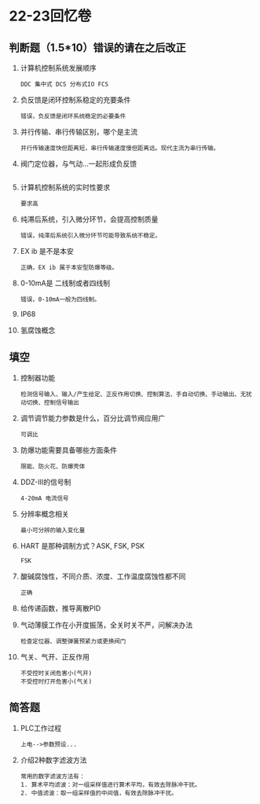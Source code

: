 # 22-23回忆卷

## 判断题（1.5*10）错误的请在之后改正

1. 计算机控制系统发展顺序  
    ```
    DDC 集中式 DCS 分布式IO FCS
    ```

2. 负反馈是闭环控制系稳定的充要条件  
    ```
    错误，负反馈是闭环系统稳定的必要条件
    ```

3. 并行传输、串行传输区别，哪个是主流  
    ```
    并行传输速度快但距离短，串行传输速度慢但距离远。现代主流为串行传输。
    ```

4. 阀门定位器，与气动…一起形成负反馈  
    ```
    
    ```

5. 计算机控制系统的实时性要求  
    ```
    要求高
    ```

6. 纯滞后系统，引入微分环节，会提高控制质量  
    ```
    错误，纯滞后系统引入微分环节可能导致系统不稳定。
    ```

7. EX ib 是不是本安  
    ```
    正确，EX ib 属于本安型防爆等级。
    ```

8. 0-10mA是 二线制或者四线制  
    ```
    错误，0-10mA一般为四线制。
    ```

9. IP68  


10. 氢腐蚀概念  


## 填空

1. 控制器功能  
    ```
    检测信号输入、输入/产生给定、正反作用切换、控制算法、手自动切换、手动输出、无扰动切换、控制信号输出
    ```

2. 调节调节能力参数是什么，百分比调节阀应用广  
    ```
    可调比
    ```

3. 防爆功能需要具备哪些方面条件  
    ```
    限能、防火花、防爆壳体
    ```

4. DDZ-Ⅲ的信号制  
    ```
    4-20mA 电流信号
    ```

5. 分辨率概念相关  
    ```
    最小可分辨的输入变化量
    ```

6. HART 是那种调制方式？ASK, FSK, PSK  
    ```
    FSK
    ```

7. 酸碱腐蚀性，不同介质、浓度、工作温度腐蚀性都不同 
    ```
    正确
    ```

8. 给传递函数，推导离散PID  


9. 气动薄膜工作在小开度振荡，全关时关不严，问解决办法  
    ```
    检查定位器、调整弹簧预紧力或更换阀门
    ```

10. 气关、气开、正反作用  
     ```
    不受控时关闭危害小(气开)
    不受控时打开危害小(气关)
     ```

## 简答题

1. PLC工作过程  
    ```
    上电-->参数预设...
    ```

2. 介绍2种数字滤波方法  
    ```
    常用的数字滤波方法有：  
    1. 算术平均滤波：对一组采样值进行算术平均，有效去除脉冲干扰。 
    2. 中值滤波：取一组采样值的中间值，有效去除脉冲干扰。
    ```